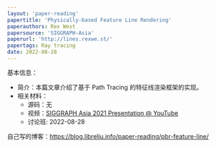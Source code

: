 ```yaml
---
layout: 'paper-reading'
papertitle: 'Physically-based Feature Line Rendering'
paperauthors: Rex West
papersource: 'SIGGRAPH-Asia'
paperurl: 'http://lines.rexwe.st/'
papertags: Ray tracing
date: 2022-08-28
---
```


基本信息：
- 简介：本篇文章介绍了基于 Path Tracing 的特征线渲染框架的实现。
- 相关材料：
  - 源码：无
  - 视频：[SIGGRAPH Asia 2021 Presentation @ YouTube](https://youtu.be/2q6F6gF1XYo)
  - 讨论班: 2022-08-28

自己写的博客：https://blog.libreliu.info/paper-reading/pbr-feature-line/